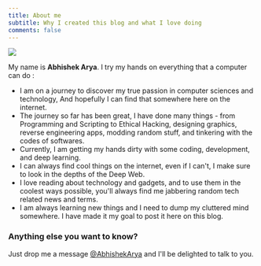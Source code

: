 ```yaml
---
title: About me
subtitle: Why I created this blog and what I love doing
comments: false
---
```


<style>
img {
  max-width:300px;
  max-height:200px;
  width: auto;
  height: auto;
}
</style>
<img class="img" src="/img/sign.png" height="147" width="500">

My name is **Abhishek Arya**. I try my hands on everything that a computer can do :

- I am on a journey to discover my true passion in computer sciences and technology, And hopefully I can find that somewhere here on the internet.
- The journey so far has been great, I have done many things - from Programming and Scripting to Ethical Hacking, designing graphics, reverse engineering apps, modding random stuff, and tinkering with the codes of softwares.
- Currently, I am getting my hands dirty with some coding, development, and deep learning.
- I can always find cool things on the internet, even if I can't, I make sure to look in the depths of the Deep Web.
- I love reading about technology and gadgets, and to use them in the coolest ways possible, you'll always find me jabbering random tech related news and terms.
- I am always learning new things and I need to dump my cluttered mind somewhere. I have made it my goal to post it here on this blog.



### Anything else you want to know?

Just drop me a message [@AbhishekArya](mailto:abhishekarya102@gmail.com) and I'll be delighted to talk to you.
